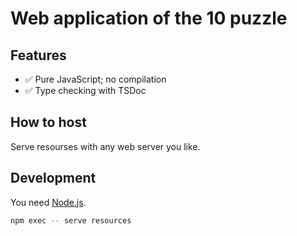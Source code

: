 # Web application of the 10 puzzle

## Features

- ✅ Pure JavaScript; no compilation
- ✅ Type checking with TSDoc

## How to host

Serve resourses with any web server you like.

## Development

You need [Node.js](https://nodejs.org/).

```sh
npm exec -- serve resources
```

